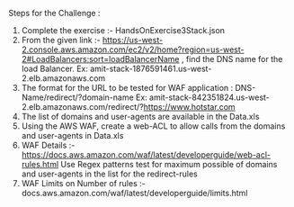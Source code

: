 Steps for the Challenge :

1. Complete the exercise :- HandsOnExercise3Stack.json
2. From the given link :- https://us-west-2.console.aws.amazon.com/ec2/v2/home?region=us-west-2#LoadBalancers:sort=loadBalancerName , find the DNS name for the load Balancer. Ex: amit-stack-1876591461.us-west-2.elb.amazonaws.com
3. The format for the URL to be tested for WAF application : DNS-Name/redirect/?domain-name
Ex: amit-stack-842351824.us-west-2.elb.amazonaws.com/redirect/?https://www.hotstar.com
4. The list of domains and user-agents are available in the Data.xls
5. Using the AWS WAF, create a web-ACL to allow calls from the domains and user-agents in Data.xls
6. WAF Details :-
  https://docs.aws.amazon.com/waf/latest/developerguide/web-acl-rules.html
  Use Regex patterns test for maximum possible of domains and user-agents in the list for the redirect-rules
7. WAF Limits on Number of rules :- docs.aws.amazon.com/waf/latest/developerguide/limits.html
  
